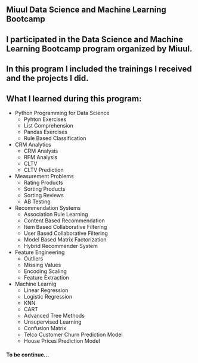 ## Miuul Data Science and Machine Learning Bootcamp
## I participated in the Data Science and Machine Learning Bootcamp program organized by Miuul. 
## In this program I included the trainings I received and the projects I did.

## What I learned during this program:
- Python Programming for Data Science
  - Pyhton Exercises
  - List Comprehension
  - Pandas Exercises
  - Rule Based Classification
- CRM Analytics
  - CRM Analysis 
  - RFM Analysis
  - CLTV
  - CLTV Prediction
- Measurement Problems
  - Rating Products
  - Sorting Products
  - Sorting Reviews
  - AB Testing
- Recommendation Systems
  - Association Rule Learning
  - Content Based Recommendation
  - Item Based Collaborative Filtering
  - User Based Collaborative Filtering
  - Model Based Matrix Factorization
  - Hybrid Recommender System
- Feature Engineering
  - Outliers
  - Missing Values
  - Encoding Scaling
  - Feature Extraction
- Machine Learnig
  - Linear Regression
  - Logistic Regression
  - KNN
  - CART
  - Advanced Tree Methods
  - Unsupervised Learning
  - Confusion Matrix
  - Telco Customer Churn Prediction Model
  - House Prices Prediction Model

#### To be continue...
